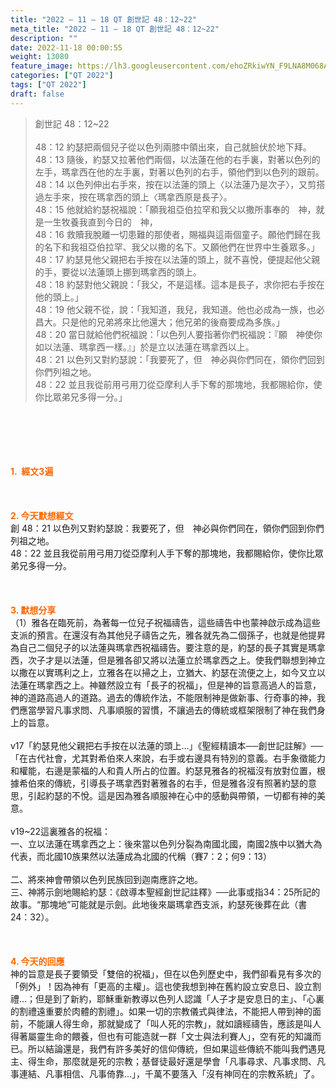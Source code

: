 ```yaml
---
title: "2022 – 11 – 18 QT 創世記 48：12~22"
meta_title: "2022 – 11 – 18 QT 創世記 48：12~22"
description: ""
date: 2022-11-18 00:00:55
weight: 13080
feature_image: https://lh3.googleusercontent.com/ehoZRkiwYN_F9LNA8M068AYxt73EavCZno-PD1cJRuf5BbSkQVUWr3gNEbt5kSs28Pb_Elg17kSrtf9ybWvojWoMV6I4tPM3vGRGDq6GkKkPdL2Gut4QAIw4-uykKUAtNiKgQKntvsU=w800
categories: ["QT 2022"]
tags: ["QT 2022"]
draft: false
---
```


<blockquote>創世記 48：12~22<br />
<br />
48：12 約瑟把兩個兒子從以色列兩膝中領出來，自己就臉伏於地下拜。<br />
48：13 隨後，約瑟又拉著他們兩個，以法蓮在他的右手裏，對著以色列的左手，瑪拿西在他的左手裏，對著以色列的右手，領他們到以色列的跟前。<br />
48：14 以色列伸出右手來，按在以法蓮的頭上〈以法蓮乃是次子〉，又剪搭過左手來，按在瑪拿西的頭上〈瑪拿西原是長子〉。<br />
48：15 他就給約瑟祝福說：「願我祖亞伯拉罕和我父以撒所事奉的　神，就是一生牧養我直到今日的　神，<br />
48：16 救贖我脫離一切患難的那使者，賜福與這兩個童子。願他們歸在我的名下和我祖亞伯拉罕、我父以撒的名下。又願他們在世界中生養眾多。」<br />
48：17 約瑟見他父親把右手按在以法蓮的頭上，就不喜悅，便提起他父親的手，要從以法蓮頭上挪到瑪拿西的頭上。<br />
48：18 約瑟對他父親說：「我父，不是這樣。這本是長子，求你把右手按在他的頭上。」<br />
48：19 他父親不從，說：「我知道，我兒，我知道。他也必成為一族，也必昌大。只是他的兄弟將來比他還大；他兄弟的後裔要成為多族。」<br />
48：20 當日就給他們祝福說：「以色列人要指著你們祝福說：『願　神使你如以法蓮、瑪拿西一樣。』」於是立以法蓮在瑪拿西以上。<br />
48：21 以色列又對約瑟說：「我要死了，但　神必與你們同在，領你們回到你們列祖之地。<br />
48：22 並且我從前用弓用刀從亞摩利人手下奪的那塊地，我都賜給你，使你比眾弟兄多得一分。」</blockquote><br />
&nbsp;<br />
<br />
&nbsp;<br />
<br />
<span style="color: #ff6600;"><strong>1.  經文3遍</strong></span><br />
<br />
&nbsp;<br />
<br />
<span style="color: #ff6600;"><strong>2. 今天默想經文<br />
</strong></span>創 48：21 以色列又對約瑟說：我要死了，但　神必與你們同在，領你們回到你們列祖之地。<br />
48：22 並且我從前用弓用刀從亞摩利人手下奪的那塊地，我都賜給你，使你比眾弟兄多得一分。<br />
<br />
&nbsp;<br />
<br />
<strong><span style="color: #ff6600;">3. 默想分享<br />
</span></strong>（1）雅各在臨死前，為著每一位兒子祝福禱告，這些禱告中也蒙神啟示成為這些支派的預言。在還沒有為其他兒子禱告之先，雅各就先為二個孫子，也就是他提昇為自己二個兒子的以法蓮與瑪拿西祝福禱告。要注意的是，約瑟的長子其實是瑪拿西，次子才是以法蓮，但是雅各卻又將以法蓮立於瑪拿西之上。使我們聯想到神立以撒在以實瑪利之上，立雅各在以掃之上，立猶大、約瑟在流便之上，如今又立以法蓮在瑪拿西之上。神雖然設立有「長子的祝福」，但是神的旨意高過人的旨意，神的道路高過人的道路。過去的傳統作法，不能限制神是做新事、行奇事的神，我們應當學習凡事求問、凡事順服的習慣，不讓過去的傳統或框架限制了神在我們身上的旨意。<br />
<br />
v17「約瑟見他父親把右手按在以法蓮的頭上…」《聖經精讀本──創世記註解》──「在古代社會，尤其對希伯來人來說，右手或右邊具有特別的意義。右手象徵能力和權能，右邊是蒙福的人和貴人所占的位置。約瑟見雅各的祝福沒有放對位置，根據希伯來的傳統，引導長子瑪拿西對著雅各的右手，但是雅各沒有照著約瑟的意思，引起約瑟的不悅。這是因為雅各順服神在心中的感動與帶領，一切都有神的美意。<br />
<br />
v19~22這裏雅各的祝福：<br />
一、立以法蓮在瑪拿西之上：後來當以色列分裂為南國北國，南國2族中以猶大為代表，而北國10族果然以法蓮成為北國的代稱（賽7：2；何9：13）<br />
<br />
二、將來神會帶領以色列民族回到迦南應許之地。<br />
三、神將示劍地賜給約瑟：《啟導本聖經創世記註釋》──此事或指34：25所記的故事。“那塊地”可能就是示劍。此地後來屬瑪拿西支派，約瑟死後葬在此（書24：32）。<br />
<br />
&nbsp;<br />
<br />
<strong><span style="color: #ff6600;">4. 今天的回應<br />
</span></strong>神的旨意是長子要領受「雙倍的祝福」，但在以色列歷史中，我們卻看見有多次的「例外」！因為神有「更高的主權」。這也使我想到神在舊約設立安息日、設立割禮…；但是到了新約，耶穌重新教導以色列人認識「人子才是安息日的主」、「心裏的割禮遠重要於肉體的割禮」。如果一切的宗教儀式與律法，不能把人帶到神的面前，不能讓人得生命，那就變成了「叫人死的宗教」，就如讀經禱告，應該是叫人得著屬靈生命的餵養，但也有可能造就一群「文士與法利賽人」，空有死的知識而已。所以結論還是，我們有許多美好的信仰傳統，但如果這些傳統不能叫我們遇見主、得生命，那麼就是死的宗教；基督徒最好還是學會「凡事尋求、凡事求問、凡事連結、凡事相信、凡事倚靠…」，千萬不要落入「沒有神同在的宗教系統」了。<br />
<br />
&nbsp;
        